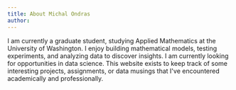 ```yaml
---
title: About Michal Ondras
author: 
---
```


I am currently a graduate student, studying Applied Mathematics at the University of Washington.  I enjoy building mathematical models, testing experiments, and analyzing data to discover insights.  I am currently looking for opportunities in data science.  This website exists to keep track of some interesting projects, assignments, or data musings that I've encountered academically and professionally.  
